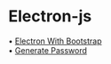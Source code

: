 # Electron-js
• [Electron With Bootstrap](https://github.com/mtnylnky/Electron-js/tree/master/electron-tutorial-1)  
• [Generate Password](https://github.com/mtnylnky/Electron-js/tree/master/generate_pass)

